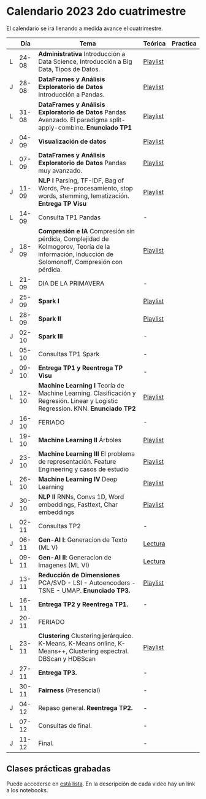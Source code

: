 # Calendario 2023 2do cuatrimestre

El calendario se irá llenando a medida avance el cuatrimestre.

| | Día | Tema | Teórica | Practica |
|---|-----|------|---------|----------|
|L| 24-08   | **Administrativa** Introducción a Data Science, Introducción a Big Data, Tipos de Datos. |[Playlist](https://www.youtube.com/playlist?list=PLeo_qKwGPZYevnuxYBfrvQ32zJJE2--Y4)|
|J| 28-08   | **DataFrames y Análisis Exploratorio de Datos** Introducción a Pandas.                             |[Playlist](https://youtube.com/playlist?list=PLeo_qKwGPZYcRxxR-GNmBcLbujTieWpQQ)|
|L| 31-08   | **DataFrames y Análisis Exploratorio de Datos** Pandas Avanzado. El paradigma split-apply-combine. **Enunciado TP1** |[Playlist](https://www.youtube.com/playlist?list=PLeo_qKwGPZYf9d23qU6_t6hl7ufyfclyW)|
|J| 04-09   | **Visualización de datos** |[Playlist](https://www.youtube.com/playlist?list=PLeo_qKwGPZYf-OzcYqlPIJdU1AHQYb3Ga)|
|L| 07-09   | **DataFrames y Análisis Exploratorio de Datos** Pandas muy avanzado.                               |[Playlist](https://www.youtube.com/playlist?list=PLeo_qKwGPZYeu0ToyqSvq4fmUBrmRTkCp)|
|J| 11-09   | **NLP I** Parsing, TF-IDF, Bag of Words, Pre-procesamiento, stop words, stemming, lematización. **Entrega TP Visu** |[Playlist](https://www.youtube.com/playlist?list=PLeo_qKwGPZYfkL8tu3Mg3_5xb1UYGvjWH)|
|L| 14-09   | Consulta TP1 Pandas                                                                                   | - |
|J| 18-09   | **Compresión e IA** Compresión sin pérdida, Complejidad de Kolmogorov, Teoría de la información, Inducción de Solomonoff, Compresión con pérdida.                                                                                                |[Playlist](https://www.youtube.com/playlist?list=PLeo_qKwGPZYfKGWLlVG8J86OzRgJ8NLcJ)|
|L| 21-09   | DIA DE LA PRIMAVERA                                                                   |-|
|J| 25-09   | **Spark I**                                                                     |[Playlist](https://www.youtube.com/playlist?list=PLeo_qKwGPZYck1nRMGJFeWIN2W5IrxoLO)|
|L| 28-09   | **Spark II**                                                                   |[Playlist](https://www.youtube.com/playlist?list=PLeo_qKwGPZYeu_JRN8eQgzJUfaXUrhsk2)|
|J| 02-10   | **Spark III**                                                                   |-|
|L| 05-10   | Consultas TP1 Spark                                                             |-|
|J| 09-10   | **Entrega TP1 y Reentrega TP Visu**                                      |-|
|L| 12-10   | **Machine Learning I** Teoría de Machine Learning. Clasificación y Regresión. Linear y Logistic Regression. KNN. **Enunciado TP2**  |    [Playlist](https://www.youtube.com/playlist?list=PLeo_qKwGPZYesnp_BG0RejQCfHnlthj-5)     |
|J| 16-10   | FERIADO                                                                   |-|
|L| 19-10   | **Machine Learning II** Árboles  |    [Playlist](https://www.youtube.com/playlist?list=PLeo_qKwGPZYeJQb-M1nE_cnj43uOKZtf2)     |
|J| 23-10   | **Machine Learning III** El problema de representación. Feature Engineering y casos de estudio  |    [Playlist](https://www.youtube.com/playlist?list=PLeo_qKwGPZYf9JstrrlXBf_SSg66aEJQk)     |
|L| 26-10   | **Machine Learning IV** Deep Learning  |    [Playlist](https://www.youtube.com/playlist?list=PLeo_qKwGPZYeMhP2KGFWFHNDesRCyRB5j)    |
|J| 30-10   | **NLP II** RNNs, Convs 1D, Word embeddings, Fasttext, Char embeddings |   [Playlist](https://www.youtube.com/playlist?list=PLeo_qKwGPZYc3ZKiKx5GJVHc1Qwsejgmx) |
|L| 02-11   | Consultas TP2  |    -    |
|J| 06-11   | **Gen-AI I**: Generacion de Texto (ML V) |   [Lectura](TBA)    |
|L| 09-11   | **Gen-AI II**: Generacion de Imagenes (ML VI) |   [Lectura](TBA)  |
|J| 13-11   | **Reducción de Dimensiones** PCA/SVD - LSI - Autoencoders - TSNE - UMAP. **Enunciado TP3.** |  [Playlist](https://www.youtube.com/playlist?list=PLeo_qKwGPZYeTvoYdNOR9alvMUMfwq-1Z)    |
|L| 16-11   | **Entrega TP2 y Reentrega TP1.** | - |
|J| 20-11   | FERIADO
|L| 23-11   | **Clustering** Clustering jerárquico. K-Means, K-Means online, K-Means++, Clustering espectral. DBScan y HDBScan|   [Playlist](https://www.youtube.com/playlist?list=PLeo_qKwGPZYd6IYbQsMwPSIbDNGsuqByW)   |
|J| 27-11   | **Entrega TP3.**  |   -    |
|L| 30-11   | **Fairness** (Presencial)  |   -    |
|J| 04-12   | Repaso general. **Reentrega TP2.**  |   -    |
|L| 07-12   | Consultas de final.  |   -    |
|J| 11-12   | Final.  |   -    |

## Clases prácticas grabadas

Puede accederse en [está lista](https://www.youtube.com/playlist?list=PLeo_qKwGPZYe6N-fV1KigfJ9f7YYOpphR). En la descripción de cada video hay un link a los notebooks.
